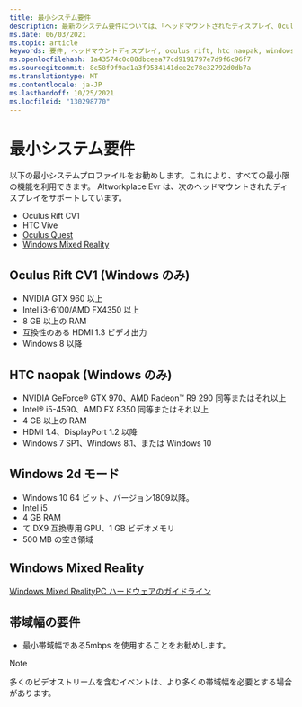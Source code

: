 ```yaml
---
title: 最小システム要件
description: 最新のシステム要件については、「ヘッドマウントされたディスプレイ、Oculus Rift、および HTC Naopak デバイスでの Altworkplace Evr」を最新の状態に維持してください。
ms.date: 06/03/2021
ms.topic: article
keywords: 要件, ヘッドマウントディスプレイ, oculus rift, htc naopak, windows 2d モード
ms.openlocfilehash: 1a43574c0c88dbceea77cd9191797e7d9f6c96f7
ms.sourcegitcommit: 8c58f9f9ad1a3f9534141dee2c78e32792d0db7a
ms.translationtype: MT
ms.contentlocale: ja-JP
ms.lasthandoff: 10/25/2021
ms.locfileid: "130298770"
---
```

# <a name="minimum-system-requirements"></a>最小システム要件

以下の最小システムプロファイルをお勧めします。これにより、すべての最小限の機能を利用できます。 Altworkplace Evr は、次のヘッドマウントされたディスプレイをサポートしています。

* Oculus Rift CV1
* HTC Vive
* [Oculus Quest](oculus-installation.md)
* [Windows Mixed Reality](wmr-installation.md)

## <a name="oculus-rift-cv1-windows-only"></a>Oculus Rift CV1 (Windows のみ)

* NVIDIA GTX 960 以上 
* Intel i3-6100/AMD FX4350 以上 
* 8 GB 以上の RAM 
* 互換性のある HDMI 1.3 ビデオ出力 
* Windows 8 以降 

## <a name="htc-vive-windows-only"></a>HTC naopak (Windows のみ)

* NVIDIA GeForce® GTX 970、AMD Radeon™ R9 290 同等またはそれ以上
* Intel® i5-4590、AMD FX 8350 同等またはそれ以上   
* 4 GB 以上の RAM
* HDMI 1.4、DisplayPort 1.2 以降
* Windows 7 SP1、Windows 8.1、または Windows 10

## <a name="windows-2d-mode"></a>Windows 2d モード

* Windows 10 64 ビット、バージョン1809以降。
* Intel i5
* 4 GB RAM
* て DX9 互換専用 GPU、1 GB ビデオメモリ
* 500 MB の空き領域 

## <a name="windows-mixed-reality"></a>Windows Mixed Reality

[Windows Mixed RealityPC ハードウェアのガイドライン](https://docs.microsoft.com/windows/mixed-reality/enthusiast-guide/windows-mixed-reality-minimum-pc-hardware-compatibility-guidelines)

## <a name="bandwidth-requirements"></a>帯域幅の要件

* 最小帯域幅である5mbps を使用することをお勧めします。

> [!NOTE]
> 多くのビデオストリームを含むイベントは、より多くの帯域幅を必要とする場合があります。

<!-- test1 101921 -->